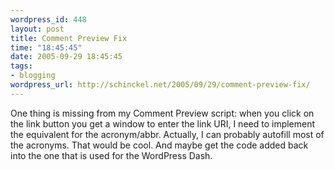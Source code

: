 ```yaml
--- 
wordpress_id: 448
layout: post
title: Comment Preview Fix
time: "18:45:45"
date: 2005-09-29 18:45:45
tags: 
- blogging
wordpress_url: http://schinckel.net/2005/09/29/comment-preview-fix/
---
```

One thing is missing from my Comment Preview script: when you click on the link button you get a window to enter the link URI, I need to implement the equivalent for the acronym/abbr. Actually, I can probably autofill most of the acronyms. That would be cool. And maybe get the code added back into the one that is used for the WordPress Dash. 
